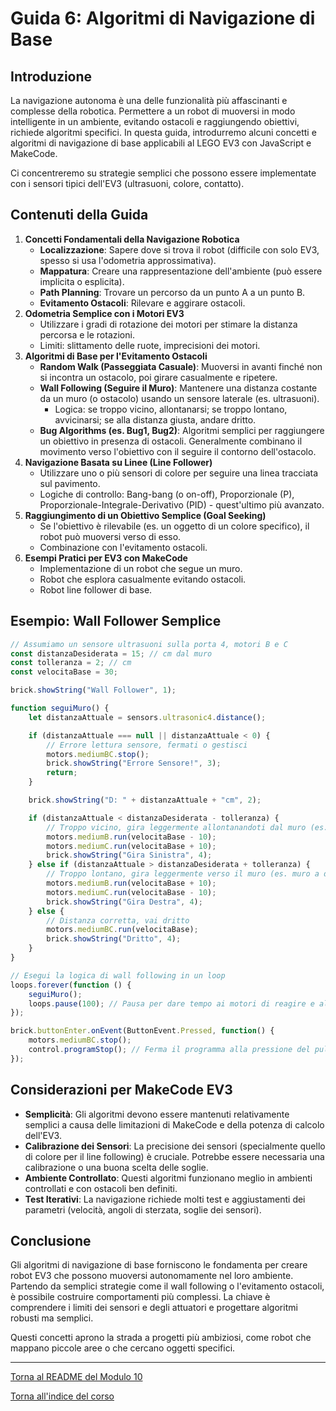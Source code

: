 # Guida 6: Algoritmi di Navigazione di Base

## Introduzione

La navigazione autonoma è una delle funzionalità più affascinanti e complesse della robotica. Permettere a un robot di muoversi in modo intelligente in un ambiente, evitando ostacoli e raggiungendo obiettivi, richiede algoritmi specifici. In questa guida, introdurremo alcuni concetti e algoritmi di navigazione di base applicabili al LEGO EV3 con JavaScript e MakeCode.

Ci concentreremo su strategie semplici che possono essere implementate con i sensori tipici dell'EV3 (ultrasuoni, colore, contatto).

## Contenuti della Guida

1.  **Concetti Fondamentali della Navigazione Robotica**
    *   **Localizzazione**: Sapere dove si trova il robot (difficile con solo EV3, spesso si usa l'odometria approssimativa).
    *   **Mappatura**: Creare una rappresentazione dell'ambiente (può essere implicita o esplicita).
    *   **Path Planning**: Trovare un percorso da un punto A a un punto B.
    *   **Evitamento Ostacoli**: Rilevare e aggirare ostacoli.
2.  **Odometria Semplice con i Motori EV3**
    *   Utilizzare i gradi di rotazione dei motori per stimare la distanza percorsa e le rotazioni.
    *   Limiti: slittamento delle ruote, imprecisioni dei motori.
3.  **Algoritmi di Base per l'Evitamento Ostacoli**
    *   **Random Walk (Passeggiata Casuale)**: Muoversi in avanti finché non si incontra un ostacolo, poi girare casualmente e ripetere.
    *   **Wall Following (Seguire il Muro)**: Mantenere una distanza costante da un muro (o ostacolo) usando un sensore laterale (es. ultrasuoni).
        *   Logica: se troppo vicino, allontanarsi; se troppo lontano, avvicinarsi; se alla distanza giusta, andare dritto.
    *   **Bug Algorithms (es. Bug1, Bug2)**: Algoritmi semplici per raggiungere un obiettivo in presenza di ostacoli. Generalmente combinano il movimento verso l'obiettivo con il seguire il contorno dell'ostacolo.
4.  **Navigazione Basata su Linee (Line Follower)**
    *   Utilizzare uno o più sensori di colore per seguire una linea tracciata sul pavimento.
    *   Logiche di controllo: Bang-bang (o on-off), Proporzionale (P), Proporzionale-Integrale-Derivativo (PID) - quest'ultimo più avanzato.
5.  **Raggiungimento di un Obiettivo Semplice (Goal Seeking)**
    *   Se l'obiettivo è rilevabile (es. un oggetto di un colore specifico), il robot può muoversi verso di esso.
    *   Combinazione con l'evitamento ostacoli.
6.  **Esempi Pratici per EV3 con MakeCode**
    *   Implementazione di un robot che segue un muro.
    *   Robot che esplora casualmente evitando ostacoli.
    *   Robot line follower di base.

## Esempio: Wall Follower Semplice

```javascript
// Assumiamo un sensore ultrasuoni sulla porta 4, motori B e C
const distanzaDesiderata = 15; // cm dal muro
const tolleranza = 2; // cm
const velocitaBase = 30;

brick.showString("Wall Follower", 1);

function seguiMuro() {
    let distanzaAttuale = sensors.ultrasonic4.distance();

    if (distanzaAttuale === null || distanzaAttuale < 0) {
        // Errore lettura sensore, fermati o gestisci
        motors.mediumBC.stop();
        brick.showString("Errore Sensore!", 3);
        return;
    }

    brick.showString("D: " + distanzaAttuale + "cm", 2);

    if (distanzaAttuale < distanzaDesiderata - tolleranza) {
        // Troppo vicino, gira leggermente allontanandoti dal muro (es. muro a destra, gira a sinistra)
        motors.mediumB.run(velocitaBase - 10);
        motors.mediumC.run(velocitaBase + 10);
        brick.showString("Gira Sinistra", 4);
    } else if (distanzaAttuale > distanzaDesiderata + tolleranza) {
        // Troppo lontano, gira leggermente verso il muro (es. muro a destra, gira a destra)
        motors.mediumB.run(velocitaBase + 10);
        motors.mediumC.run(velocitaBase - 10);
        brick.showString("Gira Destra", 4);
    } else {
        // Distanza corretta, vai dritto
        motors.mediumBC.run(velocitaBase);
        brick.showString("Dritto", 4);
    }
}

// Esegui la logica di wall following in un loop
loops.forever(function () {
    seguiMuro();
    loops.pause(100); // Pausa per dare tempo ai motori di reagire e al sensore di leggere
});

brick.buttonEnter.onEvent(ButtonEvent.Pressed, function() {
    motors.mediumBC.stop();
    control.programStop(); // Ferma il programma alla pressione del pulsante
});

```

## Considerazioni per MakeCode EV3

*   **Semplicità**: Gli algoritmi devono essere mantenuti relativamente semplici a causa delle limitazioni di MakeCode e della potenza di calcolo dell'EV3.
*   **Calibrazione dei Sensori**: La precisione dei sensori (specialmente quello di colore per il line following) è cruciale. Potrebbe essere necessaria una calibrazione o una buona scelta delle soglie.
*   **Ambiente Controllato**: Questi algoritmi funzionano meglio in ambienti controllati e con ostacoli ben definiti.
*   **Test Iterativi**: La navigazione richiede molti test e aggiustamenti dei parametri (velocità, angoli di sterzata, soglie dei sensori).

## Conclusione

Gli algoritmi di navigazione di base forniscono le fondamenta per creare robot EV3 che possono muoversi autonomamente nel loro ambiente. Partendo da semplici strategie come il wall following o l'evitamento ostacoli, è possibile costruire comportamenti più complessi. La chiave è comprendere i limiti dei sensori e degli attuatori e progettare algoritmi robusti ma semplici.

Questi concetti aprono la strada a progetti più ambiziosi, come robot che mappano piccole aree o che cercano oggetti specifici.

---

[Torna al README del Modulo 10](../README.md)

[Torna all'indice del corso](../../README.md)